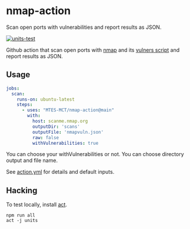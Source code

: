 # nmap-action

Scan open ports with vulnerabilities and report results as JSON.

[![units-test](https://github.com/MTES-MCT/nmap-action/actions/workflows/test.yml/badge.svg)](https://github.com/MTES-MCT/nmap-action/actions/workflows/test.yml)

Github action that scan open ports with [nmap](https://nmap.org) and its [vulners script](https://nmap.org/nsedoc/scripts/vulners.html) and report results as JSON.

## Usage

```yaml
jobs:
  scan:
    runs-on: ubuntu-latest
    steps:
      - uses: "MTES-MCT/nmap-action@main"
        with:
          host: scanme.nmap.org
          outputDir: 'scans'
          outputFile: 'nmapvuln.json'
          raw: false
          withVulnerabilities: true
```

You can choose your withVulnerabilities or not.
You can choose directory output and file name.

See [action.yml](action.yml) for details and default inputs.

## Hacking

To test locally, install [act](https://github.com/nektos/act).

```shell
npm run all
act -j units
```
